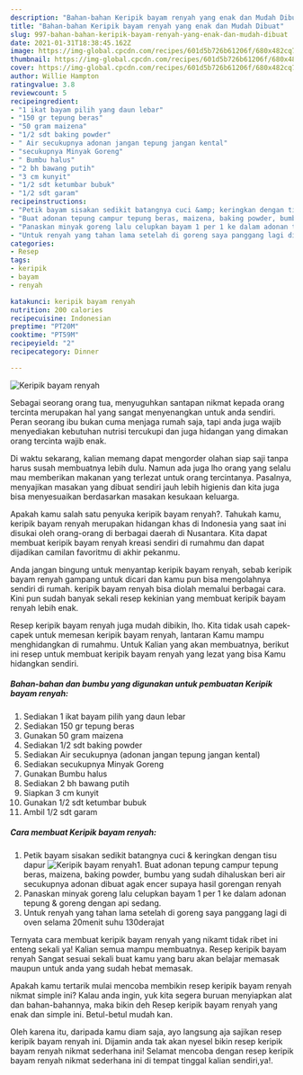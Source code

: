 ```yaml
---
description: "Bahan-bahan Keripik bayam renyah yang enak dan Mudah Dibuat"
title: "Bahan-bahan Keripik bayam renyah yang enak dan Mudah Dibuat"
slug: 997-bahan-bahan-keripik-bayam-renyah-yang-enak-dan-mudah-dibuat
date: 2021-01-31T18:38:45.162Z
image: https://img-global.cpcdn.com/recipes/601d5b726b61206f/680x482cq70/keripik-bayam-renyah-foto-resep-utama.jpg
thumbnail: https://img-global.cpcdn.com/recipes/601d5b726b61206f/680x482cq70/keripik-bayam-renyah-foto-resep-utama.jpg
cover: https://img-global.cpcdn.com/recipes/601d5b726b61206f/680x482cq70/keripik-bayam-renyah-foto-resep-utama.jpg
author: Willie Hampton
ratingvalue: 3.8
reviewcount: 5
recipeingredient:
- "1 ikat bayam pilih yang daun lebar"
- "150 gr tepung beras"
- "50 gram maizena"
- "1/2 sdt baking powder"
- " Air secukupnya adonan jangan tepung jangan kental"
- "secukupnya Minyak Goreng"
- " Bumbu halus"
- "2 bh bawang putih"
- "3 cm kunyit"
- "1/2 sdt ketumbar bubuk"
- "1/2 sdt garam"
recipeinstructions:
- "Petik bayam sisakan sedikit batangnya cuci &amp; keringkan dengan tisu dapur"
- "Buat adonan tepung campur tepung beras, maizena, baking powder, bumbu yang sudah dihaluskan beri air secukupnya adonan dibuat agak encer supaya hasil gorengan renyah"
- "Panaskan minyak goreng lalu celupkan bayam 1 per 1 ke dalam adonan tepung &amp; goreng dengan api sedang."
- "Untuk renyah yang tahan lama setelah di goreng saya panggang lagi di oven selama 20menit suhu 130derajat"
categories:
- Resep
tags:
- keripik
- bayam
- renyah

katakunci: keripik bayam renyah 
nutrition: 200 calories
recipecuisine: Indonesian
preptime: "PT20M"
cooktime: "PT59M"
recipeyield: "2"
recipecategory: Dinner

---
```



![Keripik bayam renyah](https://img-global.cpcdn.com/recipes/601d5b726b61206f/680x482cq70/keripik-bayam-renyah-foto-resep-utama.jpg)

Sebagai seorang orang tua, menyuguhkan santapan nikmat kepada orang tercinta merupakan hal yang sangat menyenangkan untuk anda sendiri. Peran seorang ibu bukan cuma menjaga rumah saja, tapi anda juga wajib menyediakan kebutuhan nutrisi tercukupi dan juga hidangan yang dimakan orang tercinta wajib enak.

Di waktu  sekarang, kalian memang dapat mengorder olahan siap saji tanpa harus susah membuatnya lebih dulu. Namun ada juga lho orang yang selalu mau memberikan makanan yang terlezat untuk orang tercintanya. Pasalnya, menyajikan masakan yang dibuat sendiri jauh lebih higienis dan kita juga bisa menyesuaikan berdasarkan masakan kesukaan keluarga. 



Apakah kamu salah satu penyuka keripik bayam renyah?. Tahukah kamu, keripik bayam renyah merupakan hidangan khas di Indonesia yang saat ini disukai oleh orang-orang di berbagai daerah di Nusantara. Kita dapat membuat keripik bayam renyah kreasi sendiri di rumahmu dan dapat dijadikan camilan favoritmu di akhir pekanmu.

Anda jangan bingung untuk menyantap keripik bayam renyah, sebab keripik bayam renyah gampang untuk dicari dan kamu pun bisa mengolahnya sendiri di rumah. keripik bayam renyah bisa diolah memalui berbagai cara. Kini pun sudah banyak sekali resep kekinian yang membuat keripik bayam renyah lebih enak.

Resep keripik bayam renyah juga mudah dibikin, lho. Kita tidak usah capek-capek untuk memesan keripik bayam renyah, lantaran Kamu mampu menghidangkan di rumahmu. Untuk Kalian yang akan membuatnya, berikut ini resep untuk membuat keripik bayam renyah yang lezat yang bisa Kamu hidangkan sendiri.

<!--inarticleads1-->

##### Bahan-bahan dan bumbu yang digunakan untuk pembuatan Keripik bayam renyah:

1. Sediakan 1 ikat bayam pilih yang daun lebar
1. Sediakan 150 gr tepung beras
1. Gunakan 50 gram maizena
1. Sediakan 1/2 sdt baking powder
1. Sediakan  Air secukupnya (adonan jangan tepung jangan kental)
1. Sediakan secukupnya Minyak Goreng
1. Gunakan  Bumbu halus
1. Sediakan 2 bh bawang putih
1. Siapkan 3 cm kunyit
1. Gunakan 1/2 sdt ketumbar bubuk
1. Ambil 1/2 sdt garam




<!--inarticleads2-->

##### Cara membuat Keripik bayam renyah:

1. Petik bayam sisakan sedikit batangnya cuci &amp; keringkan dengan tisu dapur
<img src="https://img-global.cpcdn.com/steps/6c465c2b3e79f5bf/160x128cq70/keripik-bayam-renyah-langkah-memasak-1-foto.jpg" alt="Keripik bayam renyah">1. Buat adonan tepung campur tepung beras, maizena, baking powder, bumbu yang sudah dihaluskan beri air secukupnya adonan dibuat agak encer supaya hasil gorengan renyah
1. Panaskan minyak goreng lalu celupkan bayam 1 per 1 ke dalam adonan tepung &amp; goreng dengan api sedang.
1. Untuk renyah yang tahan lama setelah di goreng saya panggang lagi di oven selama 20menit suhu 130derajat




Ternyata cara membuat keripik bayam renyah yang nikamt tidak ribet ini enteng sekali ya! Kalian semua mampu membuatnya. Resep keripik bayam renyah Sangat sesuai sekali buat kamu yang baru akan belajar memasak maupun untuk anda yang sudah hebat memasak.

Apakah kamu tertarik mulai mencoba membikin resep keripik bayam renyah nikmat simple ini? Kalau anda ingin, yuk kita segera buruan menyiapkan alat dan bahan-bahannya, maka bikin deh Resep keripik bayam renyah yang enak dan simple ini. Betul-betul mudah kan. 

Oleh karena itu, daripada kamu diam saja, ayo langsung aja sajikan resep keripik bayam renyah ini. Dijamin anda tak akan nyesel bikin resep keripik bayam renyah nikmat sederhana ini! Selamat mencoba dengan resep keripik bayam renyah nikmat sederhana ini di tempat tinggal kalian sendiri,ya!.

